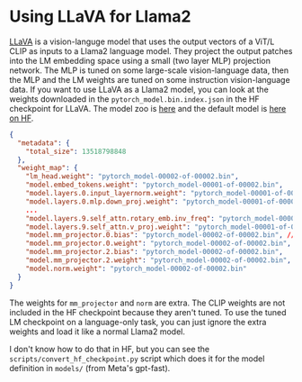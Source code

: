 # Using LLaVA for Llama2

[LLaVA](https://llava-vl.github.io/) is a vision-languge model that uses the output vectors of a ViT/L CLIP as inputs to a Llama2 language model.
They project the output patches into the LM embedding space using a small (two layer MLP) projection network.
The MLP is tuned on some large-scale vision-language data, then the MLP and the LM weights are tuned on some instruction vision-language data.
If you want to use LLaVA as a Llama2 model, you can look at the weights downloaded in the `pytorch_model.bin.index.json` in the HF checkpoint for LLaVA.
The model zoo is [here](https://github.com/haotian-liu/LLaVA/blob/main/docs/MODEL_ZOO.md) and the default model is [here on HF](https://huggingface.co/liuhaotian/llava-v1.5-7b).

```json
{
  "metadata": {
    "total_size": 13518798848
  },
  "weight_map": {
    "lm_head.weight": "pytorch_model-00002-of-00002.bin",
    "model.embed_tokens.weight": "pytorch_model-00001-of-00002.bin",
    "model.layers.0.input_layernorm.weight": "pytorch_model-00001-of-00002.bin",
    "model.layers.0.mlp.down_proj.weight": "pytorch_model-00001-of-00002.bin",
    ...
    "model.layers.9.self_attn.rotary_emb.inv_freq": "pytorch_model-00001-of-00002.bin",
    "model.layers.9.self_attn.v_proj.weight": "pytorch_model-00001-of-00002.bin",
    "model.mm_projector.0.bias": "pytorch_model-00002-of-00002.bin", // <- These are the MLP weights
    "model.mm_projector.0.weight": "pytorch_model-00002-of-00002.bin",
    "model.mm_projector.2.bias": "pytorch_model-00002-of-00002.bin",
    "model.mm_projector.2.weight": "pytorch_model-00002-of-00002.bin",
    "model.norm.weight": "pytorch_model-00002-of-00002.bin"
  }
}
```

The weights for `mm_projector` and `norm` are extra.
The CLIP weights are not included in the HF checkpoint because they aren't tuned.
To use the tuned LM checkpoint on a language-only task, you can just ignore the extra weights and load it like a normal Llama2 model.

I don't know how to do that in HF, but you can see the `scripts/convert_hf_checkpoint.py` script which does it for the model definition in `models/` (from Meta's gpt-fast).
